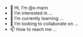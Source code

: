 - 👋 Hi, I’m @s-marn
- 👀 I’m interested in ...
- 🌱 I’m currently learning ...
- 💞️ I’m looking to collaborate on ...
- 📫 How to reach me ...

<!---
s-marn/s-marn is a ✨ special ✨ repository because its `README.md` (this file) appears on your GitHub profile.
You can click the Preview link to take a look at your changes.
--->

